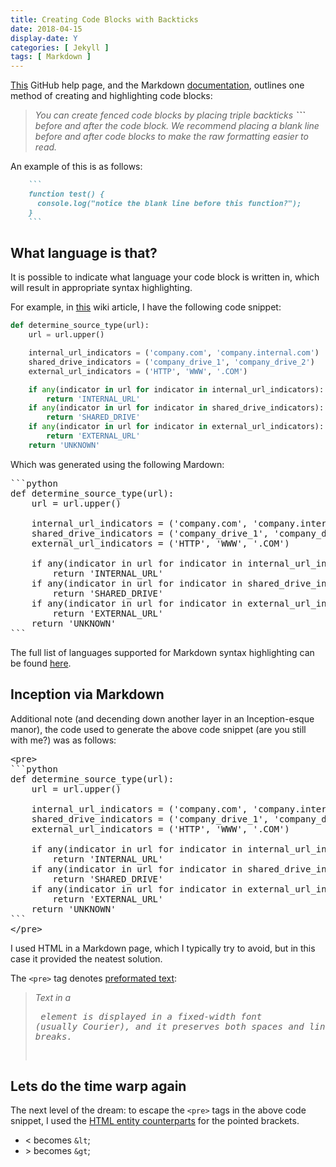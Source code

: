 ```yaml
---
title: Creating Code Blocks with Backticks
date: 2018-04-15
display-date: Y
categories: [ Jekyll ]
tags: [ Markdown ]
---
```


[This](https://help.github.com/articles/creating-and-highlighting-code-blocks/) GitHub help page, and the Markdown [documentation](https://daringfireball.net/projects/markdown/syntax#precode), outlines one method of creating and highlighting code blocks:

>_You can create fenced code blocks by placing triple backticks **```** before and after the code block. We recommend placing a blank line before and after code blocks to make the raw formatting easier to read._

An example of this is as follows:

```markdown
    ```
    function test() {
      console.log("notice the blank line before this function?");
    }
    ```
```

## What language is that?

It is possible to indicate what language your code block is written in, which will result in appropriate syntax highlighting.

For example, in [this](https://thatscotdatasci.com/wiki/python/lambda-functions-on-data-frames) wiki article, I have the following code snippet:

```python
def determine_source_type(url):
    url = url.upper()

    internal_url_indicators = ('company.com', 'company.internal.com')
    shared_drive_indicators = ('company_drive_1', 'company_drive_2')
    external_url_indicators = ('HTTP', 'WWW', '.COM')

    if any(indicator in url for indicator in internal_url_indicators):
        return 'INTERNAL_URL'
    if any(indicator in url for indicator in shared_drive_indicators):
        return 'SHARED_DRIVE'
    if any(indicator in url for indicator in external_url_indicators):
        return 'EXTERNAL_URL'
    return 'UNKNOWN'
```

Which was generated using the following Mardown:

<pre>
```python
def determine_source_type(url):
    url = url.upper()

    internal_url_indicators = ('company.com', 'company.internal.com')
    shared_drive_indicators = ('company_drive_1', 'company_drive_2')
    external_url_indicators = ('HTTP', 'WWW', '.COM')

    if any(indicator in url for indicator in internal_url_indicators):
        return 'INTERNAL_URL'
    if any(indicator in url for indicator in shared_drive_indicators):
        return 'SHARED_DRIVE'
    if any(indicator in url for indicator in external_url_indicators):
        return 'EXTERNAL_URL'
    return 'UNKNOWN'
```
</pre>

The full list of languages supported for Markdown syntax highlighting can be found [here](https://github.com/github/linguist/blob/master/lib/linguist/languages.yml).

## Inception via Markdown

Additional note (and decending down another layer in an Inception-esque manor), the code used to generate the above code snippet (are you still with me?) was as follows:

<pre>
&lt;pre&gt;
```python
def determine_source_type(url):
    url = url.upper()

    internal_url_indicators = ('company.com', 'company.internal.com')
    shared_drive_indicators = ('company_drive_1', 'company_drive_2')
    external_url_indicators = ('HTTP', 'WWW', '.COM')

    if any(indicator in url for indicator in internal_url_indicators):
        return 'INTERNAL_URL'
    if any(indicator in url for indicator in shared_drive_indicators):
        return 'SHARED_DRIVE'
    if any(indicator in url for indicator in external_url_indicators):
        return 'EXTERNAL_URL'
    return 'UNKNOWN'
```
&lt;/pre&gt;
</pre>

I used HTML in a Markdown page, which I typically try to avoid, but in this case it provided the neatest solution.

The `<pre>` tag denotes [preformated text](https://www.w3schools.com/tags/tag_pre.asp):

>_Text in a <pre> element is displayed in a fixed-width font (usually Courier), and it preserves both spaces and line breaks._

## Lets do the time warp again

The next level of the dream: to escape the `<pre>` tags in the above code snippet, I used the [HTML entity counterparts](https://stackoverflow.com/questions/21631160/nesting-pre-and-pre-tags) for the pointed brackets.

* < becomes `&lt`;
* \> becomes `&gt`;
